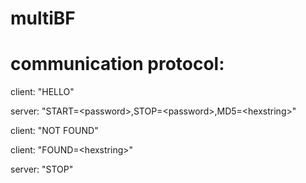 # multiBF

# communication protocol:

client: "HELLO"

server: "START=\<password\>,STOP=\<password\>,MD5=\<hexstring\>"
  
client: "NOT FOUND"

client: "FOUND=\<hexstring\>"
  
server: "STOP"

